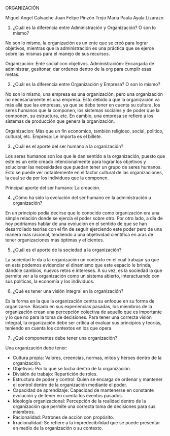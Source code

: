 ORGANIZACIÓN 

Miguel Angel Calvache
Juan Felipe Pinzón Trejo
Maria Paula Ayala Lizarazo

1. ¿Cuál es la diferencia entre Administración y Organización? O son lo mismo?

No son lo mismo, la organización es un ente que se creó para lograr objetivos, mientras que la administración es una práctica que se ejerce sobre las mismas para el manejo de sus recursos. 

Organización: Ente social con objetivos.
Administracióm: Encargada de administrar, gesitonar, dar ordenes dentro de la org para cumplir esas metas.

2. ¿Cuál es la diferencia entre Organización y Empresa? O son lo mismo?

No son lo mismo, una empresa es una organización, pero una organización no necesariamente es una empresa. Esto debido a que la organización va más allá que las empresas, ya que se debe tener en cuenta su cultura, los seres humanos que la componen, los sistemas sociales y de poder que la componen, su estructura, etc. En cambio, una empresa se refiere a los sistemas de producción que genera la organización.

Organizacion: Más que un fin economico, también religioso, social, politico, cultural, etc.
Empresa: Le importa es el billete.

3. ¿Cuál es el aporte del ser humano a la organización?	
	
Los seres humanos son los que le dan sentido a la organización, puesto que este es un ente creado intencionalmente para lograr los objetivos y solucionar las necesidades que puedan tener un grupo de seres humanos. Esto se puede ver notablemente en el factor cultural de las organizaciones, la cual se da por los individuos que la componen.

Principal aporte del ser humano: La creación.

4. ¿Cómo ha sido la evolución del ser humano en la administración u organización?

En un principio podía decirse que lo conocido como organización era una simple relación donde se ejercía el poder sobre otro. Por otro lado, a día de hoy podríamos hablar de una evolución en el sentido de que se han desarrollado teorías con el fin de seguir ejerciendo este poder pero de una manera más racional, tendiendo a una objetividad científica en aras de tener organizaciones más óptimas y eficientes. 

5. ¿Cuál es el aporte de la sociedad a la organización?

La sociedad le da a la organización un contexto en el cual trabajar ya que en esta podemos evidenciar el dinamismo que este espacio le brinda, dándole cambios, nuevos retos e intereses. A su vez, es la sociedad la que permite ver a la organización como un sistema abierto, interactuando con sus políticas, la economía y los individuos.

6. ¿Qué es tener una visión integral en la organización?

Es la forma en la que la organización centra su enfoque en su forma de organizarse. Basado en sus experiencias pasadas, los miembros de la organización crean una percepción colectiva de aquello que es importante y lo que no para la toma de decisiones. 
Para tener una correcta visión integral, la organización debe ser crítica al evaluar sus principios y teorías, teniendo en cuenta los contextos en los que opera. 

7. ¿Qué componentes debe tener una organización?

Una organización debe tener:

- Cultura propia: Valores, creencias, normas, mitos y héroes dentro de la organización.
- Objetivos: Por lo que se lucha dentro de la organización.
- División de trabajo: Repartición de roles. 
- Estructura de poder y control: Quien se encarga de ordenar y mantener el control dentro de la organización mediante el poder.
- Capacidad de aprendizaje: Capacidad de mantenerse en constante evolución y de tener en cuenta los eventos pasados.
- Ideología organizacional: Percepción de la realidad dentro de la organización que permite una correcta toma de decisiones para sus miembros.
- Racionalidad: Patrones de acción con propósito.
- Irracionalidad: Se refiere a la impredecibilidad que se puede presentar en medio de la organización o su contexto. 





